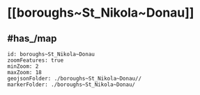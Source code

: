 # [[boroughs~St_Nikola~Donau]] 


## #has_/map  



```leaflet
id: boroughs~St_Nikola~Donau
zoomFeatures: true 
minZoom: 2 
maxZoom: 18
geojsonFolder: ./boroughs~St_Nikola~Donau//
markerFolder: ./boroughs~St_Nikola~Donau/
```

